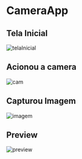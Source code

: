 # CameraApp

## Tela Inicial

![telaInicial](https://i.imgur.com/gn0AJoI.jpg)

## Acionou a camera

![cam](https://i.imgur.com/LxInmo5.jpg)

## Capturou Imagem

![imagem](https://i.imgur.com/5EReMyD.jpg)

## Preview

![preview](https://i.imgur.com/LZHEOtj.jpg)